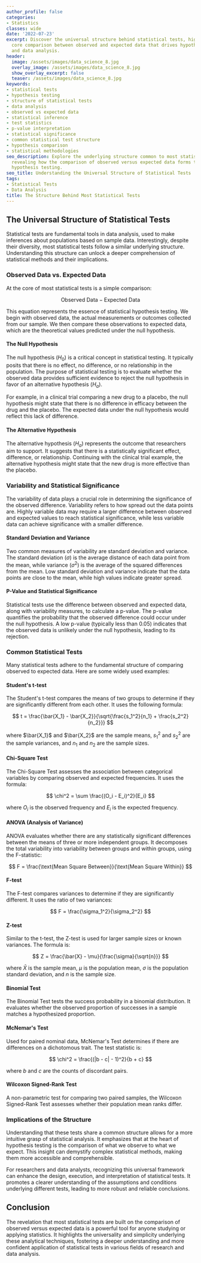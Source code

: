 ```yaml
---
author_profile: false
categories:
- Statistics
classes: wide
date: '2022-07-23'
excerpt: Discover the universal structure behind statistical tests, highlighting the
  core comparison between observed and expected data that drives hypothesis testing
  and data analysis.
header:
  image: /assets/images/data_science_8.jpg
  overlay_image: /assets/images/data_science_8.jpg
  show_overlay_excerpt: false
  teaser: /assets/images/data_science_8.jpg
keywords:
- statistical tests
- hypothesis testing
- structure of statistical tests
- data analysis
- observed vs expected data
- statistical inference
- test statistics
- p-value interpretation
- statistical significance
- common statistical test structure
- hypothesis comparison
- statistical methodologies
seo_description: Explore the underlying structure common to most statistical tests,
  revealing how the comparison of observed versus expected data forms the basis of
  hypothesis testing.
seo_title: Understanding the Universal Structure of Statistical Tests
tags:
- Statistical Tests
- Data Analysis
title: The Structure Behind Most Statistical Tests
---
```


## The Universal Structure of Statistical Tests

Statistical tests are fundamental tools in data analysis, used to make inferences about populations based on sample data. Interestingly, despite their diversity, most statistical tests follow a similar underlying structure. Understanding this structure can unlock a deeper comprehension of statistical methods and their implications.

### Observed Data vs. Expected Data

At the core of most statistical tests is a simple comparison:

$$ \text{Observed Data} - \text{Expected Data} $$

This equation represents the essence of statistical hypothesis testing. We begin with observed data, the actual measurements or outcomes collected from our sample. We then compare these observations to expected data, which are the theoretical values predicted under the null hypothesis.

#### The Null Hypothesis

The null hypothesis ($H_0$) is a critical concept in statistical testing. It typically posits that there is no effect, no difference, or no relationship in the population. The purpose of statistical testing is to evaluate whether the observed data provides sufficient evidence to reject the null hypothesis in favor of an alternative hypothesis ($H_a$).

For example, in a clinical trial comparing a new drug to a placebo, the null hypothesis might state that there is no difference in efficacy between the drug and the placebo. The expected data under the null hypothesis would reflect this lack of difference.

#### The Alternative Hypothesis

The alternative hypothesis ($H_a$) represents the outcome that researchers aim to support. It suggests that there is a statistically significant effect, difference, or relationship. Continuing with the clinical trial example, the alternative hypothesis might state that the new drug is more effective than the placebo.

### Variability and Statistical Significance

The variability of data plays a crucial role in determining the significance of the observed difference. Variability refers to how spread out the data points are. Highly variable data may require a larger difference between observed and expected values to reach statistical significance, while less variable data can achieve significance with a smaller difference.

#### Standard Deviation and Variance

Two common measures of variability are standard deviation and variance. The standard deviation ($\sigma$) is the average distance of each data point from the mean, while variance ($\sigma^2$) is the average of the squared differences from the mean. Low standard deviation and variance indicate that the data points are close to the mean, while high values indicate greater spread.

#### P-Value and Statistical Significance

Statistical tests use the difference between observed and expected data, along with variability measures, to calculate a p-value. The p-value quantifies the probability that the observed difference could occur under the null hypothesis. A low p-value (typically less than 0.05) indicates that the observed data is unlikely under the null hypothesis, leading to its rejection.

### Common Statistical Tests

Many statistical tests adhere to the fundamental structure of comparing observed to expected data. Here are some widely used examples:

#### Student's t-test

The Student's t-test compares the means of two groups to determine if they are significantly different from each other. It uses the following formula:

$$ t = \frac{\bar{X_1} - \bar{X_2}}{\sqrt{\frac{s_1^2}{n_1} + \frac{s_2^2}{n_2}}} $$

where $\bar{X_1}$ and $\bar{X_2}$ are the sample means, $s_1^2$ and $s_2^2$ are the sample variances, and $n_1$ and $n_2$ are the sample sizes.

#### Chi-Square Test

The Chi-Square Test assesses the association between categorical variables by comparing observed and expected frequencies. It uses the formula:

$$ \chi^2 = \sum \frac{(O_i - E_i)^2}{E_i} $$

where $O_i$ is the observed frequency and $E_i$ is the expected frequency.

#### ANOVA (Analysis of Variance)

ANOVA evaluates whether there are any statistically significant differences between the means of three or more independent groups. It decomposes the total variability into variability between groups and within groups, using the F-statistic:

$$ F = \frac{\text{Mean Square Between}}{\text{Mean Square Within}} $$

#### F-test

The F-test compares variances to determine if they are significantly different. It uses the ratio of two variances:

$$ F = \frac{\sigma_1^2}{\sigma_2^2} $$

#### Z-test

Similar to the t-test, the Z-test is used for larger sample sizes or known variances. The formula is:

$$ Z = \frac{\bar{X} - \mu}{\frac{\sigma}{\sqrt{n}}} $$

where $\bar{X}$ is the sample mean, $\mu$ is the population mean, $\sigma$ is the population standard deviation, and $n$ is the sample size.

#### Binomial Test

The Binomial Test tests the success probability in a binomial distribution. It evaluates whether the observed proportion of successes in a sample matches a hypothesized proportion.

#### McNemar's Test

Used for paired nominal data, McNemar's Test determines if there are differences on a dichotomous trait. The test statistic is:

$$ \chi^2 = \frac{(|b - c| - 1)^2}{b + c} $$

where $b$ and $c$ are the counts of discordant pairs.

#### Wilcoxon Signed-Rank Test

A non-parametric test for comparing two paired samples, the Wilcoxon Signed-Rank Test assesses whether their population mean ranks differ.

### Implications of the Structure

Understanding that these tests share a common structure allows for a more intuitive grasp of statistical analysis. It emphasizes that at the heart of hypothesis testing is the comparison of what we observe to what we expect. This insight can demystify complex statistical methods, making them more accessible and comprehensible.

For researchers and data analysts, recognizing this universal framework can enhance the design, execution, and interpretation of statistical tests. It promotes a clearer understanding of the assumptions and conditions underlying different tests, leading to more robust and reliable conclusions.

## Conclusion

The revelation that most statistical tests are built on the comparison of observed versus expected data is a powerful tool for anyone studying or applying statistics. It highlights the universality and simplicity underlying these analytical techniques, fostering a deeper understanding and more confident application of statistical tests in various fields of research and data analysis.
